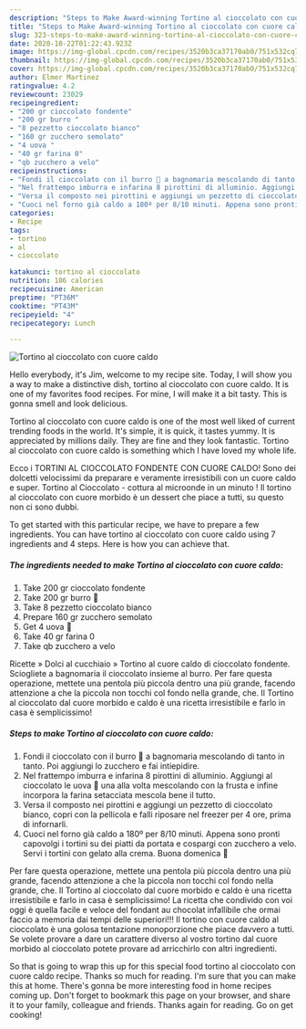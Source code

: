 ```yaml
---
description: "Steps to Make Award-winning Tortino al cioccolato con cuore caldo"
title: "Steps to Make Award-winning Tortino al cioccolato con cuore caldo"
slug: 323-steps-to-make-award-winning-tortino-al-cioccolato-con-cuore-caldo
date: 2020-10-22T01:22:43.923Z
image: https://img-global.cpcdn.com/recipes/3520b3ca37170ab0/751x532cq70/tortino-al-cioccolato-con-cuore-caldo-recipe-main-photo.jpg
thumbnail: https://img-global.cpcdn.com/recipes/3520b3ca37170ab0/751x532cq70/tortino-al-cioccolato-con-cuore-caldo-recipe-main-photo.jpg
cover: https://img-global.cpcdn.com/recipes/3520b3ca37170ab0/751x532cq70/tortino-al-cioccolato-con-cuore-caldo-recipe-main-photo.jpg
author: Elmer Martinez
ratingvalue: 4.2
reviewcount: 23029
recipeingredient:
- "200 gr cioccolato fondente"
- "200 gr burro "
- "8 pezzetto cioccolato bianco"
- "160 gr zucchero semolato"
- "4 uova "
- "40 gr farina 0"
- "qb zucchero a velo"
recipeinstructions:
- "Fondi il cioccolato con il burro 🧈 a bagnomaria mescolando di tanto in tanto. Poi aggiungi lo zucchero e fai intiepidire."
- "Nel frattempo imburra e infarina 8 pirottini di alluminio. Aggiungi al cioccolato le uova 🥚 una alla volta mescolando con la frusta e infine incorpora la farina setacciata mescola bene il tutto."
- "Versa il composto nei pirottini e aggiungi un pezzetto di cioccolato bianco, copri con la pellicola e falli riposare nel freezer per 4 ore, prima di infornarli."
- "Cuoci nel forno già caldo a 180º per 8/10 minuti. Appena sono pronti capovolgi i tortini su dei piatti da portata e cospargi con zucchero a velo. Servi i tortini con gelato alla crema. Buona domenica 🥰"
categories:
- Recipe
tags:
- tortino
- al
- cioccolato

katakunci: tortino al cioccolato 
nutrition: 186 calories
recipecuisine: American
preptime: "PT36M"
cooktime: "PT43M"
recipeyield: "4"
recipecategory: Lunch

---
```



![Tortino al cioccolato con cuore caldo](https://img-global.cpcdn.com/recipes/3520b3ca37170ab0/751x532cq70/tortino-al-cioccolato-con-cuore-caldo-recipe-main-photo.jpg)

Hello everybody, it's Jim, welcome to my recipe site. Today, I will show you a way to make a distinctive dish, tortino al cioccolato con cuore caldo. It is one of my favorites food recipes. For mine, I will make it a bit tasty. This is gonna smell and look delicious.

Tortino al cioccolato con cuore caldo is one of the most well liked of current trending foods in the world. It's simple, it is quick, it tastes yummy. It is appreciated by millions daily. They are fine and they look fantastic. Tortino al cioccolato con cuore caldo is something which I have loved my whole life.

Ecco i TORTINI AL CIOCCOLATO FONDENTE CON CUORE CALDO! Sono dei dolcetti velocissimi da preparare e veramente irresistibili con un cuore caldo e super. Tortino al Cioccolato - cottura al microonde in un minuto ! Il tortino al cioccolato con cuore morbido è un dessert che piace a tutti, su questo non ci sono dubbi.


To get started with this particular recipe, we have to prepare a few ingredients. You can have tortino al cioccolato con cuore caldo using 7 ingredients and 4 steps. Here is how you can achieve that.

<!--inarticleads1-->

##### The ingredients needed to make Tortino al cioccolato con cuore caldo:

1. Take 200 gr cioccolato fondente
1. Take 200 gr burro 🧈
1. Take 8 pezzetto cioccolato bianco
1. Prepare 160 gr zucchero semolato
1. Get 4 uova 🥚
1. Take 40 gr farina 0
1. Take qb zucchero a velo


Ricette » Dolci al cucchiaio » Tortino al cuore caldo di cioccolato fondente. Sciogliete a bagnomaria il cioccolato insieme al burro. Per fare questa operazione, mettete una pentola più piccola dentro una più grande, facendo attenzione a che la piccola non tocchi col fondo nella grande, che. Il Tortino al cioccolato dal cuore morbido e caldo è una ricetta irresistibile e farlo in casa è semplicissimo! 

<!--inarticleads2-->

##### Steps to make Tortino al cioccolato con cuore caldo:

1. Fondi il cioccolato con il burro 🧈 a bagnomaria mescolando di tanto in tanto. Poi aggiungi lo zucchero e fai intiepidire.
1. Nel frattempo imburra e infarina 8 pirottini di alluminio. Aggiungi al cioccolato le uova 🥚 una alla volta mescolando con la frusta e infine incorpora la farina setacciata mescola bene il tutto.
1. Versa il composto nei pirottini e aggiungi un pezzetto di cioccolato bianco, copri con la pellicola e falli riposare nel freezer per 4 ore, prima di infornarli.
1. Cuoci nel forno già caldo a 180º per 8/10 minuti. Appena sono pronti capovolgi i tortini su dei piatti da portata e cospargi con zucchero a velo. Servi i tortini con gelato alla crema. Buona domenica 🥰


Per fare questa operazione, mettete una pentola più piccola dentro una più grande, facendo attenzione a che la piccola non tocchi col fondo nella grande, che. Il Tortino al cioccolato dal cuore morbido e caldo è una ricetta irresistibile e farlo in casa è semplicissimo! La ricetta che condivido con voi oggi è quella facile e veloce del fondant au chocolat infallibile che ormai faccio a memoria dai tempi delle superiori!!! Il tortino con cuore caldo al cioccolato è una golosa tentazione monoporzione che piace davvero a tutti. Se volete provare a dare un carattere diverso al vostro tortino dal cuore morbido al cioccolato potete provare ad arricchirlo con altri ingredienti. 

So that is going to wrap this up for this special food tortino al cioccolato con cuore caldo recipe. Thanks so much for reading. I'm sure that you can make this at home. There's gonna be more interesting food in home recipes coming up. Don't forget to bookmark this page on your browser, and share it to your family, colleague and friends. Thanks again for reading. Go on get cooking!
